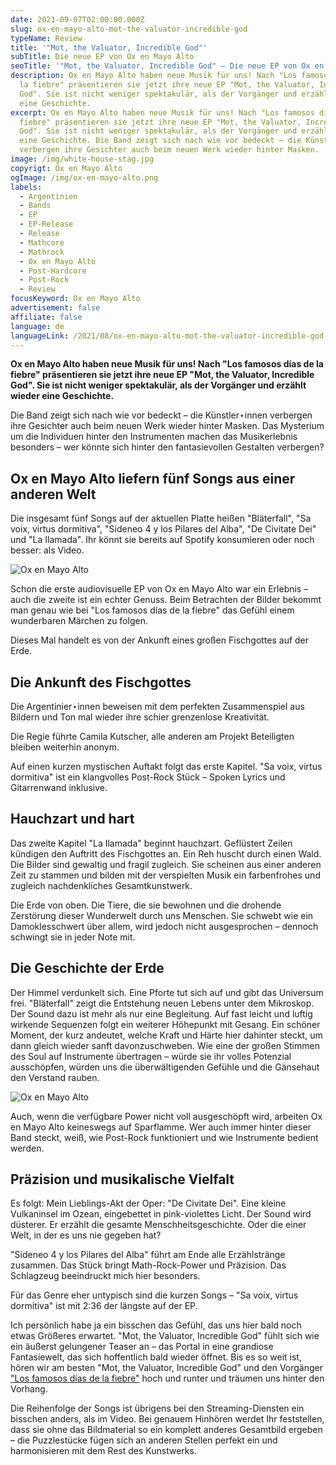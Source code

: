 ```yaml
---
date: 2021-09-07T02:00:00.000Z
slug: ox-en-mayo-alto-mot-the-valuator-incredible-god
typeName: Review
title: '"Mot, the Valuator, Incredible God"'
subTitle: Die neue EP von Ox en Mayo Alto
seoTitle: '"Mot, the Valuator, Incredible God" – Die neue EP von Ox en Mayo Alto'
description: Ox en Mayo Alto haben neue Musik für uns! Nach "Los famosos días de
  la fiebre" präsentieren sie jetzt ihre neue EP "Mot, the Valuator, Incredible
  God". Sie ist nicht weniger spektakulär, als der Vorgänger und erzählt wieder
  eine Geschichte.
excerpt: Ox en Mayo Alto haben neue Musik für uns! Nach "Los famosos días de la
  fiebre" präsentieren sie jetzt ihre neue EP "Mot, the Valuator, Incredible
  God". Sie ist nicht weniger spektakulär, als der Vorgänger und erzählt wieder
  eine Geschichte. Die Band zeigt sich nach wie vor bedeckt – die Künstler⋆innen
  verbergen ihre Gesichter auch beim neuen Werk wieder hinter Masken.
image: /img/white-house-stag.jpg
copyrigt: Ox en Mayo Alto
ogImage: /img/ox-en-mayo-alto.png
labels:
  - Argentinien
  - Bands
  - EP
  - EP-Release
  - Release
  - Mathcore
  - Mathrock
  - Ox en Mayo Alto
  - Post-Hardcore
  - Post-Rock
  - Review
focusKeyword: Ox en Mayo Alto
advertisement: false
affiliate: false
language: de
languageLink: /2021/08/ox-en-mayo-alto-mot-the-valuator-incredible-god-en/
---
```

**Ox en Mayo Alto haben neue Musik für uns! Nach "Los famosos días de la fiebre" präsentieren sie jetzt ihre neue EP "Mot, the Valuator, Incredible God". Sie ist nicht weniger spektakulär, als der Vorgänger und erzählt wieder eine Geschichte.**

Die Band zeigt sich nach wie vor bedeckt – die Künstler⋆innen verbergen ihre Gesichter auch beim neuen Werk wieder hinter Masken. Das Mysterium um die Individuen hinter den Instrumenten machen das Musikerlebnis besonders – wer könnte sich hinter den fantasievollen Gestalten verbergen?

## Ox en Mayo Alto liefern fünf Songs aus einer anderen Welt

Die insgesamt fünf Songs auf der aktuellen Platte heißen "Bläterfall", "Sa voix, virtus dormitiva", "Sideneo 4 y los Pilares del Alba", "De Civitate Dei" und "La Ilamada". Ihr könnt sie bereits auf Spotify konsumieren oder noch besser: als Video.

![Ox en Mayo Alto](/img/fox.jpg "Ox en Mayo Alto")

Schon die erste audiovisuelle EP von Ox en Mayo Alto war ein Erlebnis – auch die zweite ist ein echter Genuss. Beim Betrachten der Bilder bekommt man genau wie bei "Los famosos días de la fiebre" das Gefühl einem wunderbaren Märchen zu folgen.

Dieses Mal handelt es von der Ankunft eines großen Fischgottes auf der Erde.

## Die Ankunft des Fischgottes

Die Argentinier⋆innen beweisen mit dem perfekten Zusammenspiel aus Bildern und Ton mal wieder ihre schier grenzenlose Kreativität.

Die Regie führte Camila Kutscher, alle anderen am Projekt Beteiligten bleiben weiterhin anonym.

Auf einen kurzen mystischen Auftakt folgt das erste Kapitel. "Sa voix, virtus dormitiva" ist ein klangvolles Post-Rock Stück – Spoken Lyrics und Gitarrenwand inklusive.

## Hauchzart und hart

Das zweite Kapitel "La Ilamada" beginnt hauchzart. Geflüstert Zeilen kündigen den Auftritt des Fischgottes an. Ein Reh huscht durch einen Wald. Die Bilder sind gewaltig und fragil zugleich. Sie scheinen aus einer anderen Zeit zu stammen und bilden mit der verspielten Musik ein farbenfrohes und zugleich nachdenkliches Gesamtkunstwerk. 

Die Erde von oben. Die Tiere, die sie bewohnen und die drohende Zerstörung dieser Wunderwelt durch uns Menschen. Sie schwebt wie ein Damoklesschwert über allem, wird jedoch nicht ausgesprochen – dennoch schwingt sie in jeder Note mit.

## Die Geschichte der Erde

Der Himmel verdunkelt sich. Eine Pforte tut sich auf und gibt das Universum frei. "Bläterfall" zeigt die Entstehung neuen Lebens unter dem Mikroskop. Der Sound dazu ist mehr als nur eine Begleitung. Auf fast leicht und luftig wirkende Sequenzen folgt ein weiterer Höhepunkt mit Gesang. Ein schöner Moment, der kurz andeutet, welche Kraft und Härte hier dahinter steckt, um dann gleich wieder sanft davonzuschweben. Wie eine der großen Stimmen des Soul auf Instrumente übertragen – würde sie ihr volles Potenzial ausschöpfen, würden uns die überwältigenden Gefühle und die Gänsehaut den Verstand rauben.

![Ox en Mayo Alto](/img/mot.jpg "Ox en Mayo Alto")

Auch, wenn die verfügbare Power nicht voll ausgeschöpft wird, arbeiten Ox en Mayo Alto keineswegs auf Sparflamme. Wer auch immer hinter dieser Band steckt, weiß, wie Post-Rock funktioniert und wie Instrumente bedient werden.

## Präzision und musikalische Vielfalt

Es folgt: Mein Lieblings-Akt der Oper: "De Civitate Dei". Eine kleine Vulkaninsel im Ozean, eingebettet in pink-violettes Licht. Der Sound wird düsterer. Er erzählt die gesamte Menschheitsgeschichte. Oder die einer Welt, in der es uns nie gegeben hat?

"Sideneo 4 y los Pilares del Alba" führt am Ende alle Erzählstränge zusammen. Das Stück bringt Math-Rock-Power und Präzision. Das Schlagzeug beeindruckt mich hier besonders.

Für das Genre eher untypisch sind die kurzen Songs – "Sa voix, virtus dormitiva" ist mit 2:36 der längste auf der EP.

Ich persönlich habe ja ein bisschen das Gefühl, das uns hier bald noch etwas Größeres erwartet. "Mot, the Valuator, Incredible God" fühlt sich wie ein äußerst gelungener Teaser an – das Portal in eine grandiose Fantasiewelt, das sich hoffentlich bald wieder öffnet. Bis es so weit ist, hören wir am besten "Mot, the Valuator, Incredible God" und den Vorgänger ["Los famosos días de la fiebre"](/2020/09/ox-en-mayo-alto-los-famosos-dias-de-la-fiebre-review/) hoch und runter und träumen uns hinter den Vorhang.

Die Reihenfolge der Songs ist übrigens bei den Streaming-Diensten ein bisschen anders, als im Video. Bei genauem Hinhören werdet Ihr feststellen, dass sie ohne das Bildmaterial so ein komplett anderes Gesamtbild ergeben – die Puzzlestücke fügen sich an anderen Stellen perfekt ein und harmonisieren mit dem Rest des Kunstwerks. 

<YouTube id="M5nTMbdOf4w" />